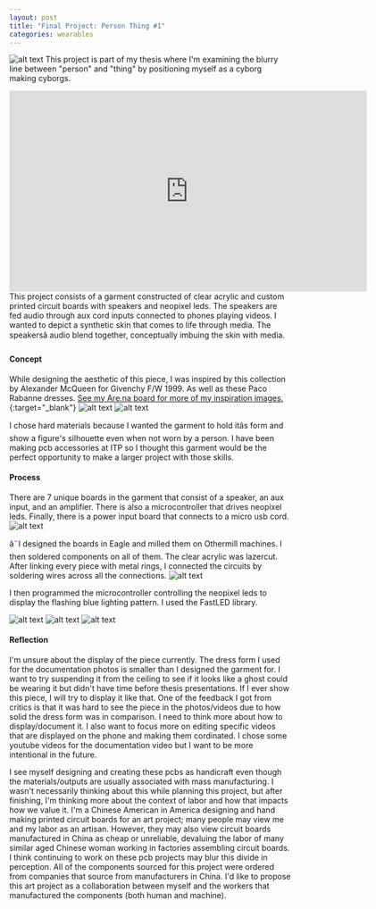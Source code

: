 ```yaml
---
layout: post
title: "Final Project: Person Thing #1"
categories: wearables
---
```


![alt text](/images/wearables/pcb_top/final/0C2A9438_edit.jpg)
This project is part of my thesis where I'm examining the blurry line between "person" and "thing" by positioning myself as a cyborg making cyborgs.

<iframe src="https://player.vimeo.com/video/335928201" width="640" height="360" frameborder="0" allow="autoplay; fullscreen" allowfullscreen></iframe>
This project consists of a garment constructed of clear acrylic and custom printed circuit boards with speakers and neopixel leds. The speakers are fed audio through aux cord inputs connected to phones playing videos.
I wanted to depict a synthetic skin that comes to life through media. The speakersâ audio blend together, conceptually imbuing the skin with media.

#### Concept ####

While designing the aesthetic of this piece, I was inspired by this collection by Alexander McQueen for Givenchy F/W 1999. As well as these Paco Rabanne dresses. [See my Are.na board for more of my inspiration images.](https://www.are.na/jillian-zhong/robotic-futuristic-tech-fetishistic-garment-design){:target="_blank"}
![alt text](/images/wearables/pcb_top/final/mcqueen.jpg)
![alt text](/images/wearables/pcb_top/final/pacorabanne.jpg)

I chose hard materials because I wanted the garment to hold itâs form and show a figure's silhouette even when not worn by a person. I have been making pcb accessories at ITP so I thought this garment would be the perfect opportunity to make a larger project with those skills.

#### Process ####

There are 7 unique boards in the garment that consist of a speaker, an aux input, and an amplifier.
There is also a microcontroller that drives neopixel leds. Finally, there is a power input board that connects to a micro usb cord.
![alt text](/images/wearables/pcb_top/final/pcb.jpg)

â¨I designed the boards in Eagle and milled them on Othermill machines. I then soldered components on all of them. The clear acrylic was lazercut. After linking every piece with metal rings, I connected the circuits by soldering wires across all the connections. 
![alt text](/images/wearables/pcb_top/final/process.jpg)

I then programmed the microcontroller controlling the neopixel leds to display the flashing blue lighting pattern. I used the FastLED library.

![alt text](/images/wearables/pcb_top/final/0C2A9427_edit.jpg)
![alt text](/images/wearables/pcb_top/final/0C2A9437_edit.jpg)
![alt text](/images/wearables/pcb_top/final/0C2A9443_edit.jpg)

#### Reflection ####
I'm unsure about the display of the piece currently. The dress form I used for the documentation photos is smaller than I designed the garment for. I want to try suspending it from the ceiling to see if it looks like a ghost could be wearing it but didn't have time before thesis presentations. If I ever show this piece, I will try to display it like that. One of the feedback I got from critics is that it was hard to see the piece in the photos/videos due to how solid the dress form was in comparison. I need to think more about how to display/document it. I also want to focus more on editing specific videos that are displayed on the phone and making them cordinated. I chose some youtube videos for the documentation video but I want to be more intentional in the future.

I see myself designing and creating these pcbs as handicraft even though the materials/outputs are usually associated with mass manufacturing. I wasn't necessarily thinking about this while planning this project, but after finishing, I'm thinking more about the context of labor and how that impacts how we value it. I'm a Chinese American in America designing and hand making printed circuit boards for an art project; many people may view me and my labor as an artisan. However, they may also view circuit boards manufactured in China as cheap or unreliable, devaluing the labor of many similar aged Chinese woman working in factories assembling circuit boards. I think continuing to work on these pcb projects may blur this divide in perception.
All of the components sourced for this project were ordered from companies that source from manufacturers in China. I'd like to propose this art project as a collaboration between myself and the workers that manufactured the components (both human and machine).
